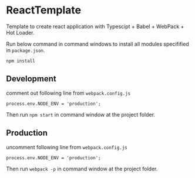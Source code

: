 # ReactTemplate
Template to create react application with Typescipt + Babel + WebPack + Hot Loader.

Run below command in command windows to install all modules specifified in `package.json`.

`npm install `

## Development
comment out following line from `webpack.config.js`

`process.env.NODE_ENV = 'production';`

Then run `npm start` in command window at the project folder.

## Production
uncomment following line from `webpack.config.js`

`process.env.NODE_ENV = 'production';`

Then run `webpack -p` in command window at the project folder.

